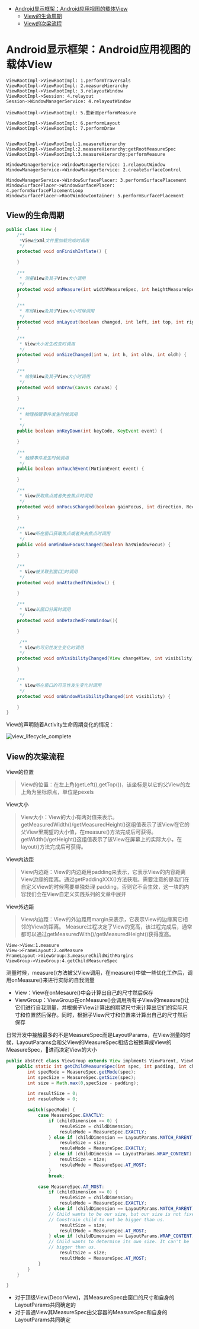 <!-- @import "[TOC]" {cmd="toc" depthFrom=1 depthTo=6 orderedList=false} -->

<!-- code_chunk_output -->

* [Android显示框架：Android应用视图的载体View](#android显示框架android应用视图的载体view)
	* [View的生命周期](#view的生命周期)
	* [View的次梁流程](#view的次梁流程)

<!-- /code_chunk_output -->

# Android显示框架：Android应用视图的载体View

```sequence {theme="simple"}
ViewRootImpl->ViewRootImpl: 1.performTraversals
ViewRootImpl->ViewRootImpl: 2.measureHierarchy
ViewRootImpl->ViewRootImpl: 3.relayoutWindow
ViewRootImpl->Session: 4.relayout
Session->WindowManagerService: 4.relayoutWindow

ViewRootImpl->ViewRootImpl: 5.重新测performMeasure

ViewRootImpl->ViewRootImpl: 6.performLayout
ViewRootImpl->ViewRootImpl: 7.performDraw


```

```sequence {theme="simple"}
ViewRootImpl->ViewRootImpl:1.measureHierarchy
ViewRootImpl->ViewRootImpl:2.measureHierarchy:getRootMeasureSpec
ViewRootImpl->ViewRootImpl:3.measureHierarchy:performMeasure
```

```sequence {theme="simple"}
WindowManagerService->WindowManagerService: 1.relayoutWindow
WindowManagerService->WindowManagerService: 2.createSurfaceControl

WindowManagerService->WindowSurfacePlacer: 3.performSurfacePlacement
WindowSurfacePlacer->WindowSurfacePlacer: 4.performSurfacePlacementLoop
WindowSurfacePlacer->RootWindowContainer: 5.performSurfacePlacement

```



## View的生命周期

```java
public class View {
    /**
     *View在xml文件里加载完成时调用
     */
    protected void onFinishInflate() {

    }

    /**
     * 测量View及其子View大小调用
     */
    protected void onMeasure(int widthMeasureSpec, int heightMeasureSpec) {
    }

    /**
     * 布局View及其子View大小时候调用
     */
    protected void onLayout(boolean changed, int left, int top, int right, int bottom) {
    }

    /**
     * View大小发生改变时调用
     */
    protected void onSizeChanged(int w, int h, int oldw, int oldh) {
    }

    /**
     * 绘制View及其子View大小时调用
     */
    protected void onDraw(Canvas canvas) {

    }

    /**
     * 物理按键事件发生时候调用
     *
     */
    public boolean onKeyDown(int keyCode, KeyEvent event) {

    }

    /**
     * 触摸事件发生时候调用
     */
    public boolean onTouchEvent(MotionEvent event) {

    }

    /**
     * View获取焦点或者失去焦点时调用
     */
    protected void onFocusChanged(boolean gainFocus, int direction, Rect previouslyFocusedRect) {

    }

    /**
     * View所在窗口获取焦点或者失去焦点时调用
     */
    public void onWindowFocusChanged(boolean hasWindowFocus) {

    }

    /**
     * View被关联到窗口时调用
     */
    protected void onAttachedToWindow() {

    }

    /**
     * View从窗口分离时调用
     */
    protected void onDetachedFromWindow(){

    }

     /**
     * View的可见性发生变化时调用
     */
    protected void onVisibilityChanged(View changeView, int visibility){

    }

    /**
     * View所在窗口的可见性发生变化时调用
     */
    protected void onWindowVisibilityChanged(int visibility) {

    }
}
```

View的声明随着Activity生命周期变化的情况：

![view_lifecycle_complete](/img/view_lifecycle_complete.png)

## View的次梁流程

View的位置
> View的位置：在左上角(getLeft(),getTop())，该坐标是以它的父View的左上角为坐标原点，单位是pexels

View大小
> View大小：View的大小有两对值来表示。getMeasuredWidth()/getMeasuredHeight()这组值表示了该View在它的父View里期望的大小值，在measure()方法完成后可获得。 getWidth()/getHeight()这组值表示了该View在屏幕上的实际大小，在layout()方法完成后可获得。

View内边距
> View内边距：View的内边距用padding来表示，它表示View的内容距离View边缘的距离。通过getPaddingXXX()方法获取。需要注意的是我们在自定义View的时候需要单独处理 padding，否则它不会生效，这一块的内容我们会在View自定义实践系列的文章中展开

View外边距

> View内边距：View的外边距用margin来表示，它表示View的边缘离它相邻的View的距离。
Measure过程决定了View的宽高，该过程完成后，通常都可以通过getMeasuredWith()/getMeasuredHeight()获得宽高。


```sequence
View->View:1.measure
View->FrameLayout:2.onMeasure
FrameLayout->ViewGroup:3.measureChildWithMargins
ViewGroup->ViewGroup:4.getChildMeasureSpec
```
测量时候，measure()方法被父View调用，在measure()中做一些优化工作后，调用onMeasure()来进行实际的自我测量

- View：View在onMesaure()中会计算出自己的尺寸然后保存
- ViewGroup：ViewGroup在onMeasure()会调用所有子View的measure()让它们进行自我测量，并根据子View计算出的期望尺寸来计算出它们的实际尺寸和位置然后保存。同时，根据子View尺寸和位置来计算出自己的尺寸然后保存

日常开发中接触最多的不是MeasureSpec而是LayoutParams，在View测量的时候，LayoutParams会和父View的MeasureSpec相结合被换算成View的MeasureSpec，进而决定View的大小

```java
public abstrct class ViewGroup extends View implments ViewParent, ViewManager {
    public static int getChildMeasureSpec(int spec, int padding, int childDimension) {
        int specMode = MeasureSpec.getMode(spec);
        int specSize = MeasureSpec.getSize(spec);
        int size = Math.max(0,specSize - padding);

        int resultSize = 0;
        int resuleMode = 0;

        switch(specMode) {
            case MeasureSpec.EXACTLY:
                if (childDimension >= 0) {
                    resuleSize = childDimension;
                    resuleMode = MeasureSpec.EXACTLY;
                } else if (childDimension == LayoutParams.MATCH_PARENT) {
                    resuleSize = size;
                    resuleMode = MeasureSpec.EXACTLY;
                } else if (childDimensin == LayoutParams.WRAP_CONTENT) {
                    resultSize = size;
                    resuleMode = MeasureSpec.AT_MOST;
                }
                break;

            case MeasureSpec.AT_MOST:
                if (childDimension >= 0) {
                    resuleSize = childDimension;
                    resuleMode = MeasureSpec.EXACTLY;
                } else if (childDimension == LayoutParams.MATCH_PARENT) {
                // Child wants to be our size, but our size is not fixed.
                // Constrain child to not be bigger than us.
                    resultSize = size;
                    resultMode = MeasureSpec.AT_MOST;
                } else if (childDimension == LayoutParams.WRAP_CONTENT) {
                // Child wants to determine its own size. It can't be
                // bigger than us.
                    resultSize = size;
                    resultMode = MeasureSpec.AT_MOST;
            }
        }
    }

}
```

- 对于顶级View(DecorView)，其MeasureSpec由窗口的尺寸和自身的LayoutParams共同确定的
- 对于普通View其MeasureSpec由父容器的MeasureSpec和自身的LayoutParams共同确定
